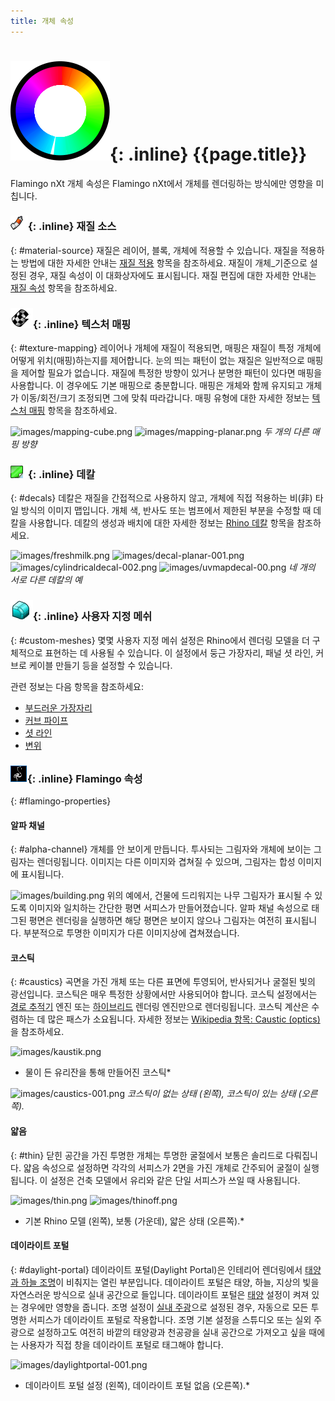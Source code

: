 ```yaml
---
title: 개체 속성
---
```


#  ![images/properties.svg](images/properties.svg){: .inline} {{page.title}}
Flamingo nXt 개체 속성은 Flamingo nXt에서 개체를 렌더링하는 방식에만 영향을 미칩니다.

### ![images/materialtab.png](images/materialtab.png){: .inline} 재질 소스
{: #material-source}
재질은 레이어, 블록, 개체에 적용할 수 있습니다. 재질을 적용하는 방법에 대한 자세한 안내는 [재질 적용](material_assignment.html) 항목을 참조하세요. 재질이 개체_기준으로 설정된 경우, 재질 속성이 이 대화상자에도 표시됩니다. 재질 편집에 대한 자세한 안내는 [재질 속성](material-type-simple.html) 항목을 참조하세요.

### ![images/apply-cylindrical-mapping.png](images/apply-cylindrical-mapping.png){: .inline} 텍스처 매핑
{: #texture-mapping}
레이어나 개체에 재질이 적용되면, 매핑은 재질이 특정 개체에 어떻게 위치(매핑)하는지를 제어합니다. 눈의 띄는 패턴이 없는 재질은 일반적으로 매핑을 제어할 필요가 없습니다. 재질에 특정한 방향이 있거나 분명한 패턴이 있다면 매핑을 사용합니다. 이 경우에도 기본 매핑으로 충분합니다. 매핑은 개체와 함께 유지되고 개체가 이동/회전/크기 조정되면 그에 맞춰 따라갑니다. 매핑 유형에 대한 자세한 정보는 [텍스처 매핑](http://docs.mcneel.com/rhino/5/help/ko-kr/index.htm#properties/texturemapping.htm) 항목을 참조하세요.

![images/mapping-cube.png](images/mapping-cube.png) ![images/mapping-planar.png](images/mapping-planar.png)
*두 개의 다른 매핑 방향*

### ![images/decalproperties.png](images/decalproperties.png){: .inline} 데칼
{: #decals}
데칼은 재질을 간접적으로 사용하지 않고, 개체에 직접 적용하는 비(非) 타일 방식의 이미지 맵입니다. 개체 색, 반사도 또는 범프에서 제한된 부분을 수정할 때 데칼을 사용합니다. 데칼의 생성과 배치에 대한 자세한 정보는 [Rhino 데칼](http://docs.mcneel.com/rhino/5/help/ko-kr/index.htm#properties/decal.htm) 항목을 참조하세요.

![images/freshmilk.png](images/freshmilk.png) ![images/decal-planar-001.png](images/decal-planar-001.png)
![images/cylindricaldecal-002.png](images/cylindricaldecal-002.png) ![images/uvmapdecal-00.png](images/uvmapdecal-00.png)
*네 개의 서로 다른 데칼의 예*

### ![images/apply-edge-softening.png](images/apply-edge-softening.png){: .inline} 사용자 지정 메쉬
{: #custom-meshes}
몇몇 사용자 지정 메쉬 설정은 Rhino에서 렌더링 모델을 더 구체적으로 표현하는 데 사용될 수 있습니다. 이 설정에서 둥근 가장자리, 패널 셧 라인, 커브로 케이블 만들기 등을 설정할 수 있습니다.

관련 정보는 다음 항목을 참조하세요:

* [부드러운 가장자리](http://docs.mcneel.com/rhino/5/help/ko-kr/index.htm#commands/applyedgesoftening.htm)
* [커브 파이프](http://docs.mcneel.com/rhino/5/help/ko-kr/index.htm#commands/applycurvepiping.htm)
* [셧 라인](http://docs.mcneel.com/rhino/5/help/ko-kr/index.htm#commands/applyshutlining.htm)
* [변위](http://docs.mcneel.com/rhino/5/help/ko-kr/index.htm#commands/applydisplacement.htm)

### ![images/object-flamingo.PNG](images/object-flamingo.PNG){: .inline} Flamingo 속성
{: #flamingo-properties}

#### 알파 채널
{: #alpha-channel}
개체를 안 보이게 만듭니다. 투사되는 그림자와 개체에 보이는 그림자는 렌더링됩니다. 이미지는 다른 이미지와 겹쳐질 수 있으며, 그림자는 합성 이미지에 표시됩니다.

![images/building.png](images/building.png)
위의 예에서, 건물에 드리워지는 나무 그림자가 표시될 수 있도록 이미지와 일치하는 간단한 평면 서피스가 만들어졌습니다. 알파 채널 속성으로 태그된 평면은 렌더링을 실행하면 해당 평면은 보이지 않으나 그림자는 여전히 표시됩니다. 부분적으로 투명한 이미지가 다른 이미지상에 겹쳐졌습니다.

#### 코스틱
{: #caustics}
곡면을 가진 개체 또는 다른 표면에 투영되어, 반사되거나 굴절된 빛의 광선입니다. 코스틱은 매우 특정한 상황에서만 사용되어야 합니다. 코스틱 설정에서는 [경로 추적기](render-tab.html#path-tracer) 엔진 또는 [하이브리드](render-tab.html#hybrid) 렌더링 엔진만으로 렌더링됩니다. 코스틱 계산은 수렴하는 데 많은 패스가 소요됩니다. 자세한 정보는 [Wikipedia 항목: Caustic (optics)](http://en.wikipedia.org/wiki/Caustic_(optics)) 을 참조하세요.

![images/kaustik.png](images/kaustik.png)
* 물이 든 유리잔을 통해 만들어진 코스틱*

![images/caustics-001.png](images/caustics-001.png)
*코스틱이 없는 상태 (왼쪽), 코스틱이 있는 상태 (오른쪽).*

#### 얇음
{: #thin}
닫힌 공간을 가진 투명한 개체는 투명한 굴절에서 보통은 솔리드로 다뤄집니다. 얇음 속성으로 설정하면 각각의 서피스가 2면을 가진 개체로 간주되어 굴절이 실행됩니다. 이 설정은 건축 모델에서 유리와 같은 단일 서피스가 쓰일 때 사용됩니다.

![images/thin.png](images/thin.png) ![images/thinoff.png](images/thinoff.png)
* 기본 Rhino 모델 (왼쪽), 보통 (가운데), 얇은 상태 (오른쪽).*

#### 데이라이트 포털
{: #daylight-portal}
데이라이트 포털(Daylight Portal)은 인테리어 렌더링에서 [태양과 하늘 조명](lighting-tab.html#interior-daylight)이 비춰지는 열린 부분입니다. 데이라이트 포털은 태양, 하늘, 지상의 빛을 자연스러운 방식으로 실내 공간으로 들입니다. 데이라이트 포털은 [태양](sun-and-sky-tabs.html#sun) 설정이 켜져 있는 경우에만 영향을 줍니다. 조명 설정이 [실내 주광](lighting-tab.html#interior-daylight)으로 설정된 경우, 자동으로 모든 투명한 서피스가 데이라이트 포털로 작용합니다. 조명 기본 설정을 스튜디오 또는 실외 주광으로 설정하고도 여전히 바깥의 태양광과 천공광을 실내 공간으로 가져오고 싶을 때에는 사용자가 직접 창을 데이라이트 포털로 태그해야 합니다.

![images/daylightportal-001.png](images/daylightportal-001.png)
* 데이라이트 포털 설정 (왼쪽), 데이라이트 포털 없음 (오른쪽).*
